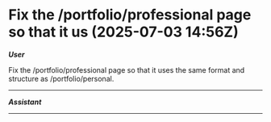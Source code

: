 <!-- Generated by SpecStory -->

# Fix the /portfolio/professional page so that it us (2025-07-03 14:56Z)

_**User**_

Fix the /portfolio/professional page so that it uses the same format and structure as /portfolio/personal.

---

_**Assistant**_



---

